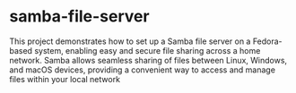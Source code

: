 # samba-file-server
This project demonstrates how to set up a Samba file server on a Fedora-based system, enabling easy and secure file sharing across a home network. Samba allows seamless sharing of files between Linux, Windows, and macOS devices, providing a convenient way to access and manage files within your local network
